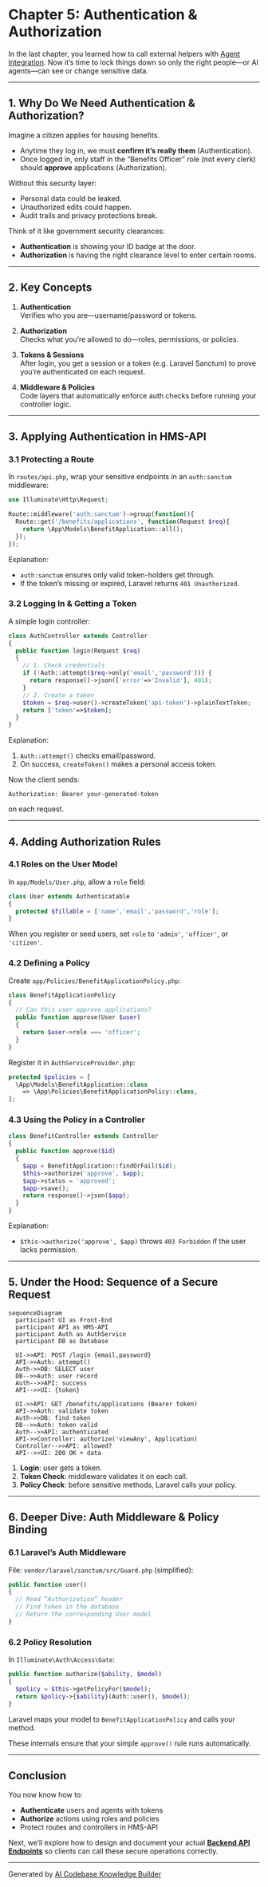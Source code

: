 # Chapter 5: Authentication & Authorization

In the last chapter, you learned how to call external helpers with [Agent Integration](04_agent_integration_.md). Now it’s time to lock things down so only the right people—or AI agents—can see or change sensitive data.  

---

## 1. Why Do We Need Authentication & Authorization?

Imagine a citizen applies for housing benefits.  
- Anytime they log in, we must **confirm it’s really them** (Authentication).  
- Once logged in, only staff in the “Benefits Officer” role (not every clerk) should **approve** applications (Authorization).

Without this security layer:
- Personal data could be leaked.  
- Unauthorized edits could happen.  
- Audit trails and privacy protections break.

Think of it like government security clearances:  
- **Authentication** is showing your ID badge at the door.  
- **Authorization** is having the right clearance level to enter certain rooms.

---

## 2. Key Concepts

1. **Authentication**  
   Verifies who you are—username/password or tokens.

2. **Authorization**  
   Checks what you’re allowed to do—roles, permissions, or policies.

3. **Tokens & Sessions**  
   After login, you get a session or a token (e.g. Laravel Sanctum) to prove you’re authenticated on each request.

4. **Middleware & Policies**  
   Code layers that automatically enforce auth checks before running your controller logic.

---

## 3. Applying Authentication in HMS-API

### 3.1 Protecting a Route

In `routes/api.php`, wrap your sensitive endpoints in an `auth:sanctum` middleware:

```php
use Illuminate\Http\Request;

Route::middleware('auth:sanctum')->group(function(){
  Route::get('/benefits/applications', function(Request $req){
    return \App\Models\BenefitApplication::all();
  });
});
```

Explanation:
- `auth:sanctum` ensures only valid token-holders get through.
- If the token’s missing or expired, Laravel returns `401 Unauthorized`.

### 3.2 Logging In & Getting a Token

A simple login controller:

```php
class AuthController extends Controller
{
  public function login(Request $req)
  {
    // 1. Check credentials
    if (!Auth::attempt($req->only('email','password'))) {
      return response()->json(['error'=>'Invalid'], 401);
    }
    // 2. Create a token
    $token = $req->user()->createToken('api-token')->plainTextToken;
    return ['token'=>$token];
  }
}
```

Explanation:
1. `Auth::attempt()` checks email/password.  
2. On success, `createToken()` makes a personal access token.  

Now the client sends:
```
Authorization: Bearer your-generated-token
```
on each request.

---

## 4. Adding Authorization Rules

### 4.1 Roles on the User Model

In `app/Models/User.php`, allow a `role` field:

```php
class User extends Authenticatable
{
  protected $fillable = ['name','email','password','role'];
}
```

When you register or seed users, set `role` to `'admin'`, `'officer'`, or `'citizen'`.

### 4.2 Defining a Policy

Create `app/Policies/BenefitApplicationPolicy.php`:

```php
class BenefitApplicationPolicy
{
  // Can this user approve applications?
  public function approve(User $user)
  {
    return $user->role === 'officer';
  }
}
```

Register it in `AuthServiceProvider.php`:

```php
protected $policies = [
  \App\Models\BenefitApplication::class
    => \App\Policies\BenefitApplicationPolicy::class,
];
```

### 4.3 Using the Policy in a Controller

```php
class BenefitController extends Controller
{
  public function approve($id)
  {
    $app = BenefitApplication::findOrFail($id);
    $this->authorize('approve', $app);
    $app->status = 'approved';
    $app->save();
    return response()->json($app);
  }
}
```

Explanation:
- `$this->authorize('approve', $app)` throws `403 Forbidden` if the user lacks permission.

---

## 5. Under the Hood: Sequence of a Secure Request

```mermaid
sequenceDiagram
  participant UI as Front-End
  participant API as HMS-API
  participant Auth as AuthService
  participant DB as Database

  UI->>API: POST /login {email,password}
  API->>Auth: attempt()
  Auth->>DB: SELECT user
  DB-->>Auth: user record
  Auth-->>API: success
  API-->>UI: {token}

  UI->>API: GET /benefits/applications (Bearer token)
  API->>Auth: validate token
  Auth->>DB: find token
  DB-->>Auth: token valid
  Auth-->>API: authenticated
  API->>Controller: authorize('viewAny', Application)
  Controller-->>API: allowed?
  API-->>UI: 200 OK + data
```

1. **Login**: user gets a token.  
2. **Token Check**: middleware validates it on each call.  
3. **Policy Check**: before sensitive methods, Laravel calls your policy.  

---

## 6. Deeper Dive: Auth Middleware & Policy Binding

### 6.1 Laravel’s Auth Middleware

File: `vendor/laravel/sanctum/src/Guard.php` (simplified):

```php
public function user()
{
  // Read “Authorization” header
  // Find token in the database
  // Return the corresponding User model
}
```

### 6.2 Policy Resolution

In `Illuminate\Auth\Access\Gate`:

```php
public function authorize($ability, $model)
{
  $policy = $this->getPolicyFor($model);
  return $policy->{$ability}(Auth::user(), $model);
}
```

Laravel maps your model to `BenefitApplicationPolicy` and calls your method.

These internals ensure that your simple `approve()` rule runs automatically.

---

## Conclusion

You now know how to:

- **Authenticate** users and agents with tokens  
- **Authorize** actions using roles and policies  
- Protect routes and controllers in HMS-API  

Next, we’ll explore how to design and document your actual **[Backend API Endpoints](06_backend_api_endpoints_.md)** so clients can call these secure operations correctly.

---

Generated by [AI Codebase Knowledge Builder](https://github.com/The-Pocket/Tutorial-Codebase-Knowledge)